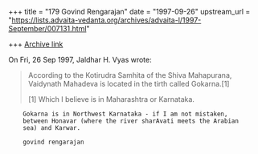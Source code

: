 +++
title = "179 Govind Rengarajan"
date = "1997-09-26"
upstream_url = "https://lists.advaita-vedanta.org/archives/advaita-l/1997-September/007131.html"

+++
[Archive link](https://lists.advaita-vedanta.org/archives/advaita-l/1997-September/007131.html)

On Fri, 26 Sep 1997, Jaldhar H. Vyas wrote:

> According to the Kotirudra Samhita of the Shiva Mahapurana, Vaidynath
> Mahadeva is located in the tirth called Gokarna.[1]
>
> [1] Which I believe is in Maharashtra or Karnataka.

        Gokarna is in Northwest Karnataka - if I am not mistaken,
        between Honavar (where the river sharAvati meets the Arabian
        sea) and Karwar.

        govind rengarajan

